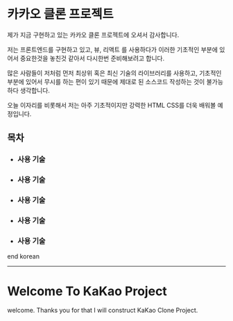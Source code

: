 
<h1>카카오 클론 프로젝트</h1>
<p>제가 지금 구현하고 있는 카카오 클론 프로젝트에 오셔서 감사합니다.</p>
<p>저는 프론트엔드를 구현하고 있고, 뷰, 리액트 를 사용하다가 이러한 기초적인 부분에 있어서 중요한것을 놓친것 같아서 다시한번 준비해보려고 합니다.</p>
<p>많은 사람들이 저처럼 먼저 최상위 혹은 최신 기술의 라이브러리를 사용하고, 기초적인 부분에 있어서 무시를 하는 편이 있기 때문에 제대로 된 소스코드 작성하는 것이 불가능하다 생각합니다.</p>
<p>오늘 이자리를 비롯해서 저는 아주 기초적이지만 강력한 HTML CSS를 더욱 배워볼 예정입니다. </p>

<h2>목차</h2>
<ul>
  <li><h3>사용 기술</h3></li>
  <li><h3>사용 기술</h3></li>
  <li><h3>사용 기술</h3></li>
  <li><h3>사용 기술</h3></li>
  <li><h3>사용 기술</h3></li>
</ul>

<span>end korean</span>
<hr/>
<h1>Welcome To KaKao Project</h1>
<p>welcome. Thanks you for that I will construct KaKao Clone Project.</p>
